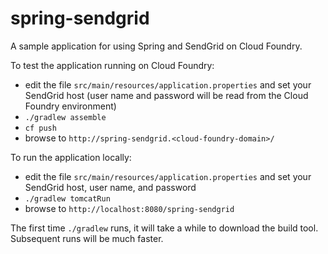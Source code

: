 spring-sendgrid
===============

A sample application for using Spring and SendGrid on Cloud Foundry.

To test the application running on Cloud Foundry:

* edit the file `src/main/resources/application.properties` and set your SendGrid host (user name and password will be read from the Cloud Foundry environment)
* `./gradlew assemble`
* `cf push`
* browse to `http://spring-sendgrid.<cloud-foundry-domain>/`

To run the application locally: 

* edit the file `src/main/resources/application.properties` and set your SendGrid host, user name, and password
* `./gradlew tomcatRun`
* browse to `http://localhost:8080/spring-sendgrid`

The first time `./gradlew` runs, it will take a while to download the build tool. Subsequent runs will be much faster. 
